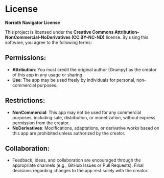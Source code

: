 # License

**Norrath Navigator License**

This project is licensed under the **Creative Commons Attribution-NonCommercial-NoDerivatives (CC BY-NC-ND)** license. By using this software, you agree to the following terms:

## Permissions:
- **Attribution**: You must credit the original author (Grumpy) as the creator of this app in any usage or sharing.
- **Use**: The app may be used freely by individuals for personal, non-commercial purposes.

## Restrictions:
- **NonCommercial**: This app may not be used for any commercial purposes, including sale, distribution, or monetization, without express permission from the creator.
- **NoDerivatives**: Modifications, adaptations, or derivative works based on this app are prohibited unless authorized by the creator.

## Collaboration:
- Feedback, ideas, and collaboration are encouraged through the appropriate channels (e.g., GitHub Issues or Pull Requests). Final decisions regarding changes to the app rest solely with the creator.
